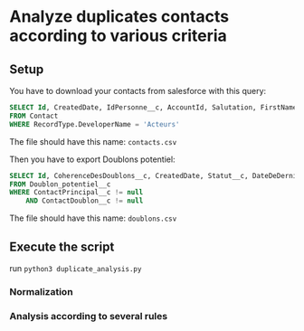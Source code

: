 # Analyze duplicates contacts according to various criteria

## Setup

You have to download your contacts from salesforce with this query:

```SQL
SELECT Id, CreatedDate, IdPersonne__c, AccountId, Salutation, FirstName, LastName, FirstNameSearchable__c, LastNameSearchable__c, MailingStreet1__c, MailingStreet2__c, MailingStreet3__c, MailingStreet4__c, MailingPostalCode, MailingCity, MailingCountry, HomePhone, MobilePhone, Email, Est_un_doublon__c, TECH_IsMerged__c, TECH_SFIdPrincipal__c, InformationDonateur__c, Sphere__c, TypeActeurs__c, IdSCCFContact__c, Statut__c
FROM Contact
WHERE RecordType.DeveloperName = 'Acteurs'
```

The file should have this name: `contacts.csv`

Then you have to export Doublons potentiel:
```SQL
SELECT Id, CoherenceDesDoublons__c, CreatedDate, Statut__c, DateDeDernierTraitement__c, ContactPrincipal__c, ContactDoublon__c
FROM Doublon_potentiel__c
WHERE ContactPrincipal__c != null
	AND ContactDoublon__c != null
```

The file should have this name: `doublons.csv`

## Execute the script

run `python3 duplicate_analysis.py`

### Normalization


### Analysis according to several rules

